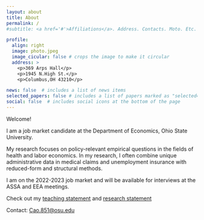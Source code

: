 ```yaml
---
layout: about
title: About
permalink: /
#subtitle: <a href='#'>Affiliations</a>. Address. Contacts. Moto. Etc.

profile:
  align: right
  image: photo.jpeg
  image_cicular: false # crops the image to make it circular
  address: >
    <p>369 Arps Hall</p>
    <p>1945 N.High St.</p>
    <p>Columbus,OH 43210</p>

news: false  # includes a list of news items
selected_papers: false # includes a list of papers marked as "selected={true}"
social: false  # includes social icons at the bottom of the page
---
```

Welcome!

I am a job market candidate at the Department of Economics, Ohio State University.

My research focuses on policy-relevant empirical questions in the fields of health and labor economics. In my research, I often combine unique administrative data in medical claims and unemployment insurance with reduced-form and structural methods.

I am on the 2022-2023 job market and will be available for interviews at the ASSA and EEA meetings.

Check out my [teaching statement]() and [research statement]()

Contact: [Cao.851@osu.edu](Cao.851@osu.edu)
